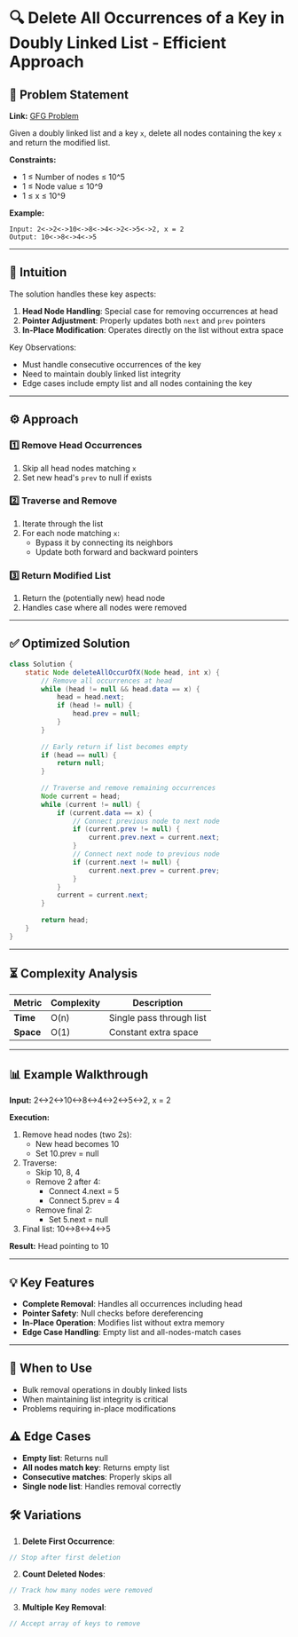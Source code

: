 # 🔍 Delete All Occurrences of a Key in Doubly Linked List - Efficient Approach

## 📜 Problem Statement
**Link:** [GFG Problem](https://www.geeksforgeeks.org/problems/delete-all-occurrences-of-a-given-key-in-a-doubly-linked-list/1)

Given a doubly linked list and a key `x`, delete all nodes containing the key `x` and return the modified list.

**Constraints:**
- 1 ≤ Number of nodes ≤ 10^5
- 1 ≤ Node value ≤ 10^9
- 1 ≤ x ≤ 10^9

**Example:**
```text
Input: 2<->2<->10<->8<->4<->2<->5<->2, x = 2
Output: 10<->8<->4<->5
```

---

## 🧠 Intuition
The solution handles these key aspects:
1. **Head Node Handling**: Special case for removing occurrences at head
2. **Pointer Adjustment**: Properly updates both `next` and `prev` pointers
3. **In-Place Modification**: Operates directly on the list without extra space

Key Observations:
- Must handle consecutive occurrences of the key
- Need to maintain doubly linked list integrity
- Edge cases include empty list and all nodes containing the key

---

## ⚙️ Approach
### **1️⃣ Remove Head Occurrences**
1. Skip all head nodes matching `x`
2. Set new head's `prev` to null if exists

### **2️⃣ Traverse and Remove**
1. Iterate through the list
2. For each node matching `x`:
   - Bypass it by connecting its neighbors
   - Update both forward and backward pointers

### **3️⃣ Return Modified List**
1. Return the (potentially new) head node
2. Handles case where all nodes were removed

---

## ✅ Optimized Solution
```java
class Solution {
    static Node deleteAllOccurOfX(Node head, int x) {
        // Remove all occurrences at head
        while (head != null && head.data == x) {
            head = head.next;
            if (head != null) {
                head.prev = null;
            }
        }
        
        // Early return if list becomes empty
        if (head == null) {
            return null;
        }
        
        // Traverse and remove remaining occurrences
        Node current = head;
        while (current != null) {
            if (current.data == x) {
                // Connect previous node to next node
                if (current.prev != null) {
                    current.prev.next = current.next;
                }
                // Connect next node to previous node
                if (current.next != null) {
                    current.next.prev = current.prev;
                }
            }
            current = current.next;
        }
        
        return head;
    }
}
```
---

## ⏳ Complexity Analysis
| Metric          | Complexity | Description |
|-----------------|------------|-------------|
| **Time**        | O(n)       | Single pass through list |
| **Space**       | O(1)       | Constant extra space |

---

## 📊 Example Walkthrough

**Input:** 2<->2<->10<->8<->4<->2<->5<->2, x = 2

**Execution:**
1. Remove head nodes (two 2s):
   - New head becomes 10
   - Set 10.prev = null
2. Traverse:
   - Skip 10, 8, 4
   - Remove 2 after 4:
     - Connect 4.next = 5
     - Connect 5.prev = 4
   - Remove final 2:
     - Set 5.next = null
3. Final list: 10<->8<->4<->5

**Result:** Head pointing to 10

---

## 💡 Key Features
- **Complete Removal**: Handles all occurrences including head
- **Pointer Safety**: Null checks before dereferencing
- **In-Place Operation**: Modifies list without extra memory
- **Edge Case Handling**: Empty list and all-nodes-match cases

---

## 🚀 When to Use
- Bulk removal operations in doubly linked lists
- When maintaining list integrity is critical
- Problems requiring in-place modifications

## ⚠️ Edge Cases
- **Empty list**: Returns null
- **All nodes match key**: Returns empty list
- **Consecutive matches**: Properly skips all
- **Single node list**: Handles removal correctly

## 🛠 Variations
1. **Delete First Occurrence**:
```java
// Stop after first deletion
```

2. **Count Deleted Nodes**:
```java
// Track how many nodes were removed
```

3. **Multiple Key Removal**:
```java
// Accept array of keys to remove
```